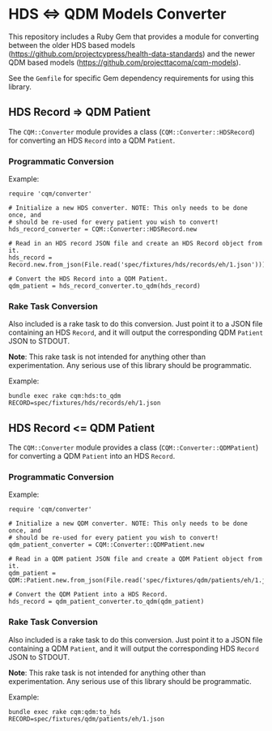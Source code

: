 # HDS <=> QDM Models Converter

This repository includes a Ruby Gem that provides a module for converting between the older HDS based models (https://github.com/projectcypress/health-data-standards) and the newer QDM based models (https://github.com/projecttacoma/cqm-models).

See the `Gemfile` for specific Gem dependency requirements for using this library.

## HDS Record => QDM Patient

The `CQM::Converter` module provides a class (`CQM::Converter::HDSRecord`) for converting an HDS `Record` into a QDM `Patient`.

### Programmatic Conversion

Example:
```
require 'cqm/converter'

# Initialize a new HDS converter. NOTE: This only needs to be done once, and
# should be re-used for every patient you wish to convert!
hds_record_converter = CQM::Converter::HDSRecord.new

# Read in an HDS record JSON file and create an HDS Record object from it.
hds_record = Record.new.from_json(File.read('spec/fixtures/hds/records/eh/1.json')))

# Convert the HDS Record into a QDM Patient.
qdm_patient = hds_record_converter.to_qdm(hds_record)
```

### Rake Task Conversion

Also included is a rake task to do this conversion. Just point it to a JSON file containing an HDS `Record`, and it will output the corresponding QDM `Patient` JSON to STDOUT.

__Note__: This rake task is not intended for anything other than experimentation. Any serious use of this library should be programmatic.

Example:
```
bundle exec rake cqm:hds:to_qdm RECORD=spec/fixtures/hds/records/eh/1.json
```

## HDS Record <= QDM Patient

The `CQM::Converter` module provides a class (`CQM::Converter::QDMPatient`) for converting a QDM `Patient` into an HDS `Record`.

### Programmatic Conversion

Example:
```
require 'cqm/converter'

# Initialize a new QDM converter. NOTE: This only needs to be done once, and
# should be re-used for every patient you wish to convert!
qdm_patient_converter = CQM::Converter::QDMPatient.new

# Read in a QDM patient JSON file and create a QDM Patient object from it.
qdm_patient = QDM::Patient.new.from_json(File.read('spec/fixtures/qdm/patients/eh/1.json')))

# Convert the QDM Patient into a HDS Record.
hds_record = qdm_patient_converter.to_qdm(qdm_patient)
```

### Rake Task Conversion

Also included is a rake task to do this conversion. Just point it to a JSON file containing a QDM `Patient`, and it will output the corresponding HDS `Record` JSON to STDOUT.

__Note__: This rake task is not intended for anything other than experimentation. Any serious use of this library should be programmatic.

Example:
```
bundle exec rake cqm:qdm:to_hds RECORD=spec/fixtures/qdm/patients/eh/1.json
```
